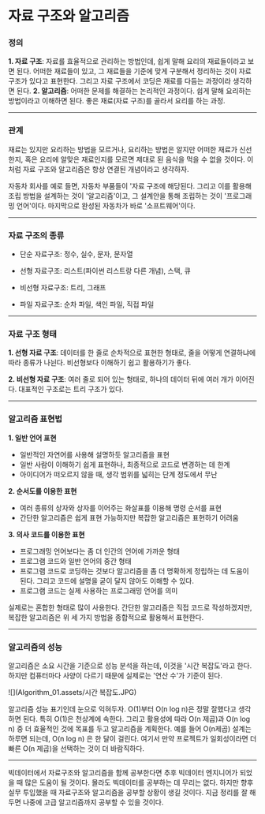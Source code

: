 # 자료 구조와 알고리즘



### 정의

**1. 자료 구조**: 자료를 효율적으로 관리하는 방법인데, 쉽게 말해 요리의 재료들이라고 보면 된다. 어떠한 재료들이 있고, 그 재료들을 기준에 맞게 구분해서 정리하는 것이 자료 구조가 있다고 표현한다. 그리고 자료 구조에서 코딩은 재료를 다듬는 과정이라 생각하면 된다.
**2. 알고리즘**: 어떠한 문제를 해결하는 논리적인 과정이다. 쉽게 말해 요리하는 방법이라고 이해하면 된다. 좋은 재료(자료 구조)를 골라서 요리를 하는 과정.



---



### 관계

 재료는 있지만 요리하는 방법을 모르거나, 요리하는 방법은 알지만 어떠한 재료가 신선한지, 혹은 요리에 알맞은 재료인지를 모르면 제대로 된 음식을 먹을 수 없을 것이다. 이처럼 자료 구조와 알고리즘은 항상 연결된 개념이라고 생각하자. 

 자동차 회사를 예로 들면, 자동차 부품들이 '자료 구조에 해당된다. 그리고 이를 활용해 조립 방법을 설계하는 것이 '알고리즘'이고, 그 설계안을 통해 조립하는 것이 '프로그래밍 언어'이다. 마지막으로 완성된 자동차가 바로 '소프트웨어'이다.



---



### 자료 구조의 종류

- 단순 자료구조: 정수, 실수, 문자, 문자열

- 선형 자료구조: 리스트(파이썬 리스트랑 다른 개념), 스택, 큐

- 비선형 자료구조: 트리, 그래프

- 파일 자료구조: 순차 파일, 색인 파일, 직접 파일



---



### 자료 구조 형태

**1. 선형 자료 구조**: 데이터를 한 줄로 순차적으로 표현한 형태로, 줄을 어떻게 연결하냐에 따라 종류가 나뉜다. 비선형보다 이해하기 쉽고 활용하기가 좋다.

**2. 비선형 자료 구조**: 여러 줄로 되어 있는 형태로, 하나의 데이터 뒤에 여러 개가 이어진다. 대표적인 구조로는 트리 구조가 있다. 



---



### 알고리즘 표현법

**1. 일반 언어 표현**

   - 일반적인 자연어를 사용해 설명하듯 알고리즘을 표현
   - 일반 사람이 이해하기 쉽게 표현하나, 최종적으로 코드로 변경하는 데 한계
   - 아이디어가 떠오르지 않을 때, 생각 범위를 넓히는 단계 정도에서 무난

   

**2. 순서도를 이용한 표현**

   - 여러 종류의 상자와 상자를 이어주는 화살표를 이용해 명령 순서를 표현
   - 간단한 알고리즘은 쉽게 표현 가능하지만 복잡한 알고리즘은 표현하기 어려움

   

**3. 의사 코드를 이용한 표현**

   - 프로그래밍 언어보다는 좀 더 인간의 언어에 가까운 형태
   - 프로그램 코드와 일반 언어의 중간 형태
   - 프로그램 코드로 코딩하는 것보다 알고리즘을 좀 더 명확하게 정립하는 데 도움이 된다. 그리고 코드에 설명을 굳이 달지 않아도 이해할 수 있다.
   - 프로그램 코드는 실제 사용하는 프로그래밍 언어를 의미



 실제로는 혼합한 형태로 많이 사용한다. 간단한 알고리즘은 직접 코드로 작성하겠지만, 복잡한 알고리즘은 위 세 가지 방법을 종합적으로 활용해서 표현한다.



---



### 알고리즘의 성능

 알고리즘은 소요 시간을 기준으로 성능 분석을 하는데, 이것을 '시간 복잡도'라고 한다. 하지만 컴퓨터마다 사양이 다르기 때문에 실제로는 '연산 수'가 기준이 된다.  

![](Algorithm_01.assets/시간 복잡도.JPG)

 알고리즘 성능 표기인데 눈으로 익혀두자. O(1)부터 O(n log n)은 정말 잘했다고 생각하면 된다. 특히 O(1)은 천상계에 속한다. 그리고 활용성에 따라 O(n 제곱)과 O(n log n) 중 더 효율적인 것에 목표를 두고 알고리즘을 계획한다. 예를 들어 O(n제곱) 설계는 하루면 되는데,  O(n log n) 은 한 달이 걸린다. 여기서 만약 프로젝트가 일회성이라면 더 빠른 O(n 제곱)을 선택하는 것이 더 바람직하다.



---



 빅데이터에서 자료구조와 알고리즘을 함께 공부한다면 추후 빅데이터 엔지니어가 되었을 때 많은 도움이 될 것이다. 몰라도 빅데이터를 공부하는 데 무리는 없다. 하지만  향후 실무 투입했을 때 자료구조와 알고리즘을 공부할 상황이 생길 것이다. 지금 정리를 잘 해두면 나중에 고급 알고리즘까지 공부할 수 있을 것이다.